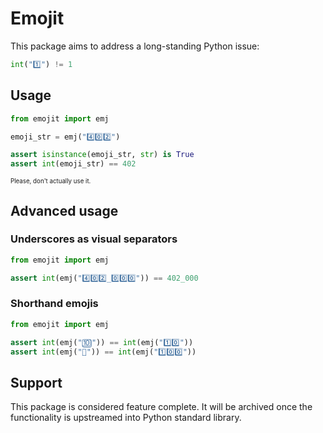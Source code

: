 # Emojit

This package aims to address a long-standing Python issue:
```python
int("1️⃣") != 1
```

## Usage

```python
from emojit import emj

emoji_str = emj("4️⃣0️⃣2️⃣")

assert isinstance(emoji_str, str) is True
assert int(emoji_str) == 402
```
<sub><sup>Please, don't actually use it.</sup></sub>

## Advanced usage

### Underscores as visual separators

```python
from emojit import emj

assert int(emj("4️⃣0️⃣2️⃣_0️⃣0️⃣0️⃣")) == 402_000
```

### Shorthand emojis

```python
from emojit import emj

assert int(emj("🔟")) == int(emj("1️⃣0️⃣"))
assert int(emj("💯")) == int(emj("1️⃣0️⃣0️⃣"))
```

## Support

This package is considered feature complete. It will be archived once the functionality is upstreamed into Python standard library.
